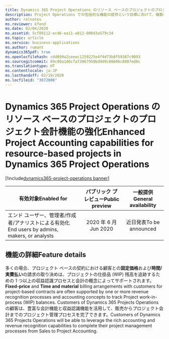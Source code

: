 ```yaml
---
title: Dynamics 365 Project Operations のリソース ベースのプロジェクトのプロジェクト会計機能の強化
description: Project Operations での包括的な機能の提供という目標に向けて、複数の契約モデルの収益認識を可能にすることにより、プロジェクト管理の会計機能を強化します。
author: relnotes
ms.reviewer: kfend
ms.date: 02/04/2020
ms.assetid: 5cf89112-ec46-ea11-a812-000d3a579c34
ms.topic: article
ms.service: business-applications
ms.author: rumant
dynamics365pdf: true
ms.openlocfilehash: cdd899a2ceeec1259225e4f4d73b8f59387c9093
ms.sourcegitcommit: 69c00a1d6cfa73067950bd9d9c08606c8807ed8c
ms.translationtype: HT
ms.contentlocale: ja-JP
ms.lasthandoff: 02/19/2020
ms.locfileid: "3072086"
---
```

# <a name="enhanced-project-accounting-capabilities-for-resource-based-projects-in-dynamics-365-project-operations"></a><span data-ttu-id="35134-103">Dynamics 365 Project Operations のリソース ベースのプロジェクトのプロジェクト会計機能の強化</span><span class="sxs-lookup"><span data-stu-id="35134-103">Enhanced Project Accounting capabilities for resource-based projects in Dynamics 365 Project Operations</span></span>
[!include[dynamics365-project-operations banner](../includes/dynamics365-project-operations.md)]

| <span data-ttu-id="35134-104">有効対象</span><span class="sxs-lookup"><span data-stu-id="35134-104">Enabled for</span></span>    |  <span data-ttu-id="35134-105">パブリック プレビュー</span><span class="sxs-lookup"><span data-stu-id="35134-105">Public preview</span></span> | <span data-ttu-id="35134-106">一般提供</span><span class="sxs-lookup"><span data-stu-id="35134-106">General availability</span></span> | 
| ---------- | :----------: |:----------: |
|<span data-ttu-id="35134-107">エンド ユーザー、管理者/作成者/アナリストによる有効化</span><span class="sxs-lookup"><span data-stu-id="35134-107">End users by admins, makers, or analysts</span></span>|<span data-ttu-id="35134-108">2020 年 6 月</span><span class="sxs-lookup"><span data-stu-id="35134-108">Jun 2020</span></span>| <span data-ttu-id="35134-109">近日発表</span><span class="sxs-lookup"><span data-stu-id="35134-109">To be announced</span></span>|






## <a name="feature-details"></a><span data-ttu-id="35134-110">機能の詳細</span><span class="sxs-lookup"><span data-stu-id="35134-110">Feature details</span></span>
<!--feature detail start -->
<span data-ttu-id="35134-111">多くの場合、プロジェクト ベースの契約における顧客との**固定価格**および**時間/実費払い**の請求の取り決めは、プロジェクトの仕掛品 (WIP) 残高を追跡するための 1 つ以上の収益認識プロセスと会計の概念によってサポートされます。</span><span class="sxs-lookup"><span data-stu-id="35134-111">**Fixed-price** and **Time and material** billing arrangements with customers for project-based contracts are often supported by one or more revenue recognition processes and accounting concepts to track Project work-in-process (WIP) balances.</span></span> <span data-ttu-id="35134-112">Customers of Dynamics 365 Projects Operations の顧客は、豊富な会計機能と収益認識機能を活用して、販売からプロジェクト会計までのプロジェクト管理プロセスを完了できます。</span><span class="sxs-lookup"><span data-stu-id="35134-112">Customers of Dynamics 365 Projects Operations will be able to leverage the rich accounting and revenue recognition capabilities to complete their project management processes from Sales to Project Accounting.</span></span>


<!--feature detail end -->









